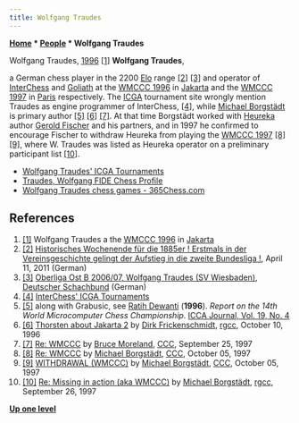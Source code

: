 ```yaml
---
title: Wolfgang Traudes
---
```

**[Home](Home "Home") \* [People](People "People") \* Wolfgang Traudes**



[](File:Traudes1996.JPG) Wolfgang Traudes, [1996](WMCCC_1996 "WMCCC 1996") <a id="cite-note-1" href="#cite-ref-1">[1]</a>
**Wolfgang Traudes**,  

a German chess player in the 2200 [Elo](https://en.wikipedia.org/wiki/Elo_rating_system) range 
<a id="cite-note-2" href="#cite-ref-2">[2]</a>
<a id="cite-note-3" href="#cite-ref-3">[3]</a> 
and operator of [InterChess](InterChess "InterChess") and [Goliath](Goliath "Goliath") at the [WMCCC 1996](WMCCC_1996 "WMCCC 1996") in [Jakarta](https://en.wikipedia.org/wiki/Jakarta) and the [WMCCC 1997](WMCCC_1997 "WMCCC 1997") in [Paris](https://en.wikipedia.org/wiki/Paris) respectively. 
The [ICGA](ICGA "ICGA") tournament site wrongly mention Traudes as engine programmer of InterChess, <a id="cite-note-4" href="#cite-ref-4">[4]</a>, while [Michael Borgstädt](Michael_Borgst%C3%A4dt "Michael Borgstädt") is primary author <a id="cite-note-5" href="#cite-ref-5">[5]</a> <a id="cite-note-6" href="#cite-ref-6">[6]</a> <a id="cite-note-7" href="#cite-ref-7">[7]</a>. At that time Borgstädt worked with [Heureka](Heureka "Heureka") author [Gerold Fischer](Gerold_Fischer "Gerold Fischer") and his partners, and in 1997 he confirmed to encourage Fischer to withdraw Heureka from playing the [WMCCC 1997](WMCCC_1997 "WMCCC 1997") <a id="cite-note-8" href="#cite-ref-8">[8]</a> <a id="cite-note-9" href="#cite-ref-9">[9]</a>, where W. Traudes was listed as Heureka operator on a preliminary participant list <a id="cite-note-10" href="#cite-ref-10">[10]</a>. 






* [Wolfgang Traudes' ICGA Tournaments](https://www.game-ai-forum.org/icga-tournaments/person.php?id=183)
* [Traudes, Wolfgang FIDE Chess Profile](http://ratings.fide.com/card.phtml?event=4623240)
* [Wolfgang Traudes chess games - 365Chess.com](https://www.365chess.com/players/Wolfgang_Traudes)


## References


1. <a id="cite-ref-1" href="#cite-note-1">[1]</a> Wolfgang Traudes a the [WMCCC 1996](WMCCC_1996 "WMCCC 1996") in [Jakarta](https://en.wikipedia.org/wiki/Jakarta)
2. <a id="cite-ref-2" href="#cite-note-2">[2]</a> [Historisches Wochenende für die 1885er ! Erstmals in der Vereinsgeschichte gelingt der Aufstieg in die zweite Bundesliga !](http://www.wiesbadener-schachverein.de/?q=node/106), April 11, 2011 (German)
3. <a id="cite-ref-3" href="#cite-note-3">[3]</a> [Oberliga Ost B 2006/07, Wolfgang Traudes (SV Wiesbaden)](http://www.schachbund.de/ergebnisdienst/2006-07/beds.html?liga=olob&team=SV%20Wiesbaden&spieler=Traudes,Wolfgang), [Deutscher Schachbund](http://www.schachbund.de/) (German)
4. <a id="cite-ref-4" href="#cite-note-4">[4]</a> [InterChess' ICGA Tournaments](https://www.game-ai-forum.org/icga-tournaments/program.php?id=195)
5. <a id="cite-ref-5" href="#cite-note-5">[5]</a> along with Grabusic, see [Ratih Dewanti](Ratih_Dewanti "Ratih Dewanti") (**1996**). *Report on the 14th World Microcomputer Chess Championship*. [ICCA Journal, Vol. 19, No. 4](ICGA_Journal#19_4 "ICGA Journal")
6. <a id="cite-ref-6" href="#cite-note-6">[6]</a> [Thorsten about Jakarta 2](http://groups.google.com/group/rec.games.chess.computer/browse_frm/thread/a0ca2507328ce6e8) by [Dirk Frickenschmidt](Dirk_Frickenschmidt "Dirk Frickenschmidt"), [rgcc](Computer_Chess_Forums "Computer Chess Forums"), October 10, 1996
7. <a id="cite-ref-7" href="#cite-note-7">[7]</a> [Re: WMCCC](https://www.stmintz.com/ccc/index.php?id=10200) by [Bruce Moreland](Bruce_Moreland "Bruce Moreland"), [CCC](CCC "CCC"), September 25, 1997
8. <a id="cite-ref-8" href="#cite-note-8">[8]</a> [Re: WMCCC](https://www.stmintz.com/ccc/index.php?id=10374) by [Michael Borgstädt](Michael_Borgst%C3%A4dt "Michael Borgstädt"), [CCC](CCC "CCC"), October 05, 1997
9. <a id="cite-ref-9" href="#cite-note-9">[9]</a> [WITHDRAWAL (WMCCC)](https://www.stmintz.com/ccc/index.php?id=10377) by [Michael Borgstädt](Michael_Borgst%C3%A4dt "Michael Borgstädt"), [CCC](CCC "CCC"), October 05, 1997
10. <a id="cite-ref-10" href="#cite-note-10">[10]</a> [Re: Missing in action (aka WMCCC)](https://groups.google.com/d/msg/rec.games.chess.computer/M9H5xdO66xs/64tMs2PdbJEJ) by [Michael Borgstädt](Michael_Borgst%C3%A4dt "Michael Borgstädt"), [rgcc](Computer_Chess_Forums "Computer Chess Forums"), September 26, 1997

**[Up one level](People "People")**







 
